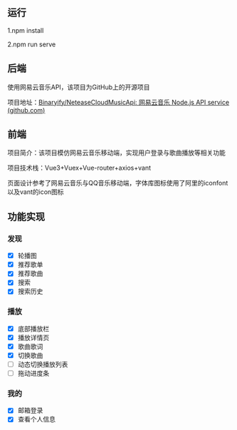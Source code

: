 ## 运行

1.npm install

2.npm run serve

## 后端

使用网易云音乐API，该项目为GitHub上的开源项目

项目地址：[Binaryify/NeteaseCloudMusicApi: 网易云音乐 Node.js API service (github.com)](https://github.com/Binaryify/NeteaseCloudMusicApi)

## 前端

项目简介：该项目模仿网易云音乐移动端，实现用户登录与歌曲播放等相关功能

项目技术栈：Vue3+Vuex+Vue-router+axios+vant

页面设计参考了网易云音乐与QQ音乐移动端，字体库图标使用了阿里的iconfont以及vant的icon图标

## 功能实现

### 发现

- [x] 轮播图
- [x] 推荐歌单
- [x] 推荐歌曲
- [x] 搜索
- [x] 搜索历史

### 播放

- [x] 底部播放栏
- [x] 播放详情页
- [x] 歌曲歌词
- [x] 切换歌曲
- [ ] 动态切换播放列表
- [ ] 拖动进度条

### 我的

- [x] 邮箱登录
- [x] 查看个人信息
